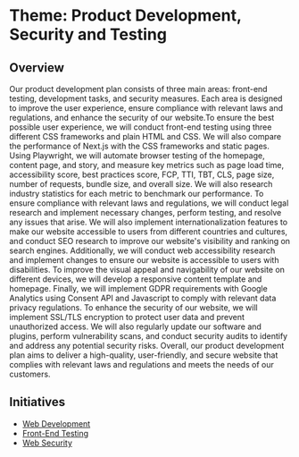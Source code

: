 # Theme: Product Development, Security and Testing
## Overview
Our product development plan consists of three main areas: front-end testing, development tasks, and security measures. Each area is designed to improve the user experience, ensure compliance with relevant laws and regulations, and enhance the security of our website.To ensure the best possible user experience, we will conduct front-end testing using three different CSS frameworks and plain HTML and CSS. We will also compare the performance of Next.js with the CSS frameworks and static pages. Using Playwright, we will automate browser testing of the homepage, content page, and story, and measure key metrics such as page load time, accessibility score, best practices score, FCP, TTI, TBT, CLS, page size, number of requests, bundle size, and overall size. We will also research industry statistics for each metric to benchmark our performance. To ensure compliance with relevant laws and regulations, we will conduct legal research and implement necessary changes, perform testing, and resolve any issues that arise. We will also implement internationalization features to make our website accessible to users from different countries and cultures, and conduct SEO research to improve our website's visibility and ranking on search engines. Additionally, we will conduct web accessibility research and implement changes to ensure our website is accessible to users with disabilities. To improve the visual appeal and navigability of our website on different devices, we will develop a responsive content template and homepage. Finally, we will implement GDPR requirements with Google Analytics using Consent API and Javascript to comply with relevant data privacy regulations. To enhance the security of our website, we will implement SSL/TLS encryption to protect user data and prevent unauthorized access. We will also regularly update our software and plugins, perform vulnerability scans, and conduct security audits to identify and address any potential security risks. Overall, our product development plan aims to deliver a high-quality, user-friendly, and secure website that complies with relevant laws and regulations and meets the needs of our customers.

## Initiatives

- [Web Development](./initiatives/web_development.md)
- [Front-End Testing](./initiatives/front-end_testing.md)
- [Web Security](./initiatives/web_security.md)